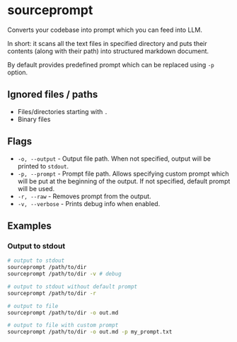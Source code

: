 # sourceprompt

Converts your codebase into prompt which you can feed into LLM.

In short: it scans all the text files in specified directory and puts their contents (along with their path) into structured markdown document.

By default provides predefined prompt which can be replaced using `-p` option.

## Ignored files / paths

* Files/directories starting with `.`
* Binary files

## Flags

* `-o, --output` - Output file path. When not specified, output will be printed to `stdout`.
* `-p, --prompt` - Prompt file path. Allows specifying custom prompt which will be put at the beginning of the output. If not specified, default prompt will be used.
* `-r, --raw` - Removes prompt from the output.
* `-v, --verbose` - Prints debug info when enabled.

## Examples

### Output to stdout

```bash
# output to stdout
sourceprompt /path/to/dir
sourceprompt /path/to/dir -v # debug

# output to stdout without default prompt
sourceprompt /path/to/dir -r

# output to file
sourceprompt /path/to/dir -o out.md

# output to file with custom prompt
sourceprompt /path/to/dir -o out.md -p my_prompt.txt
```
